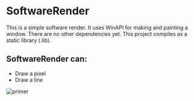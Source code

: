 # SoftwareRender
This is a simple software render. It uses WinAPI for making and painting a window. There are no other dependencies yet.
This project compiles as a static library (.lib).<br>

## SoftwareRender can:
- Draw a pixel
- Draw a line

<img src="https://live.staticflickr.com/65535/50769685843_f6f7bfc2c8_b.jpg" alt="primer">
